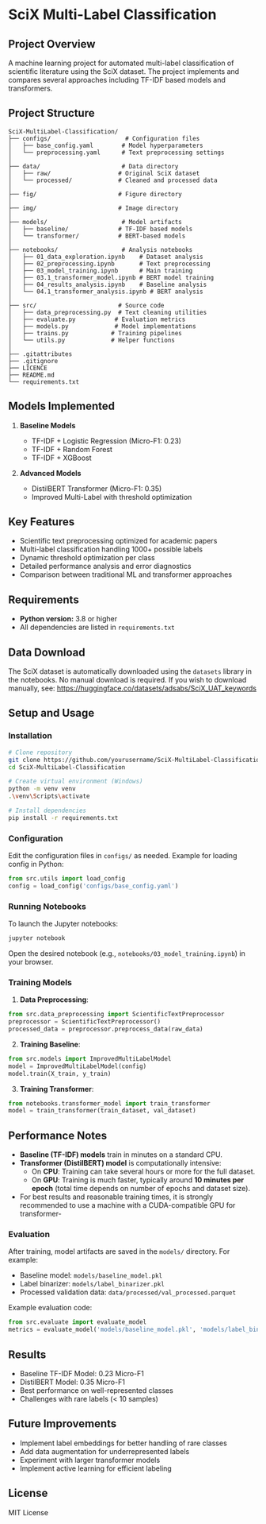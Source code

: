 # SciX Multi-Label Classification

## Project Overview
A machine learning project for automated multi-label classification of scientific literature using the SciX dataset. The project implements and compares several approaches including TF-IDF based models and transformers.

## Project Structure
```
SciX-MultiLabel-Classification/
├── configs/                     # Configuration files
│   ├── base_config.yaml        # Model hyperparameters
│   └── preprocessing.yaml      # Text preprocessing settings
│
├── data/                       # Data directory
│   ├── raw/                   # Original SciX dataset
│   └── processed/             # Cleaned and processed data
│
├── fig/                       # Figure directory
│
├── img/                       # Image directory
│
├── models/                     # Model artifacts
│   ├── baseline/              # TF-IDF based models
│   └── transformer/           # BERT-based models
│
├── notebooks/                  # Analysis notebooks
│   ├── 01_data_exploration.ipynb    # Dataset analysis
│   ├── 02_preprocessing.ipynb       # Text preprocessing
│   ├── 03_model_training.ipynb      # Main training 
│   ├── 03.1_transformer_model.ipynb # BERT model training
│   ├── 04_results_analysis.ipynb    # Baseline analysis
│   └── 04.1_transformer_analysis.ipynb # BERT analysis
│
├── src/                       # Source code
│   ├── data_preprocessing.py  # Text cleaning utilities
│   ├── evaluate.py           # Evaluation metrics
│   ├── models.py             # Model implementations
│   ├── trains.py            # Training pipelines
│   └── utils.py             # Helper functions
│
├── .gitattributes
├── .gitignore
├── LICENCE
├── README.md
└── requirements.txt
```

## Models Implemented
1. **Baseline Models**
   - TF-IDF + Logistic Regression (Micro-F1: 0.23)
   - TF-IDF + Random Forest
   - TF-IDF + XGBoost

2. **Advanced Models**
   - DistilBERT Transformer (Micro-F1: 0.35)
   - Improved Multi-Label with threshold optimization

## Key Features
- Scientific text preprocessing optimized for academic papers
- Multi-label classification handling 1000+ possible labels
- Dynamic threshold optimization per class
- Detailed performance analysis and error diagnostics
- Comparison between traditional ML and transformer approaches

## Requirements
- **Python version:** 3.8 or higher
- All dependencies are listed in `requirements.txt`

## Data Download
The SciX dataset is automatically downloaded using the `datasets` library in the notebooks. No manual download is required. If you wish to download manually, see: https://huggingface.co/datasets/adsabs/SciX_UAT_keywords

## Setup and Usage

### Installation
```bash
# Clone repository
git clone https://github.com/yourusername/SciX-MultiLabel-Classification.git
cd SciX-MultiLabel-Classification

# Create virtual environment (Windows)
python -m venv venv
.\venv\Scripts\activate

# Install dependencies
pip install -r requirements.txt
```

### Configuration
Edit the configuration files in `configs/` as needed. Example for loading config in Python:
```python
from src.utils import load_config
config = load_config('configs/base_config.yaml')
```

### Running Notebooks
To launch the Jupyter notebooks:
```bash
jupyter notebook
```
Open the desired notebook (e.g., `notebooks/03_model_training.ipynb`) in your browser.

### Training Models
1. **Data Preprocessing**:
```python
from src.data_preprocessing import ScientificTextPreprocessor
preprocessor = ScientificTextPreprocessor()
processed_data = preprocessor.preprocess_data(raw_data)
```

2. **Training Baseline**:
```python
from src.models import ImprovedMultiLabelModel
model = ImprovedMultiLabelModel(config)
model.train(X_train, y_train)
```

3. **Training Transformer**:
```python
from notebooks.transformer_model import train_transformer
model = train_transformer(train_dataset, val_dataset)
```

## Performance Notes
- **Baseline (TF-IDF) models** train in minutes on a standard CPU.
- **Transformer (DistilBERT) model** is computationally intensive:
  - On **CPU**: Training can take several hours or more for the full dataset.
  - On **GPU**: Training is much faster, typically around **10 minutes per epoch** (total time depends on number of epochs and dataset size).
- For best results and reasonable training times, it is strongly recommended to use a machine with a CUDA-compatible GPU for transformer-

### Evaluation
After training, model artifacts are saved in the `models/` directory. For example:
- Baseline model: `models/baseline_model.pkl`
- Label binarizer: `models/label_binarizer.pkl`
- Processed validation data: `data/processed/val_processed.parquet`

Example evaluation code:
```python
from src.evaluate import evaluate_model
metrics = evaluate_model('models/baseline_model.pkl', 'models/label_binarizer.pkl', 'data/processed/val_processed.parquet')
```

## Results
- Baseline TF-IDF Model: 0.23 Micro-F1
- DistilBERT Model: 0.35 Micro-F1
- Best performance on well-represented classes
- Challenges with rare labels (< 10 samples)

## Future Improvements
- Implement label embeddings for better handling of rare classes
- Add data augmentation for underrepresented labels
- Experiment with larger transformer models
- Implement active learning for efficient labeling

## License
MIT License
